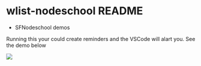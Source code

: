 # wlist-nodeschool README

- SFNodeschool demos

Running this your could create reminders and the VSCode will alart you. See the demo below

![](https://raw.githubusercontent.com/ErickWendel/trollXtension-vscode/master/resources/esse2.gif)